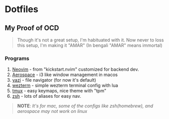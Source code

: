 # Dotfiles

## My Proof of OCD

> Though it's not a great setup, I'm habituated with it.
> Now never to loss this setup, I'm making it "AMAR"
> (In bengali "AMAR" means immortal)

### Programs

1. [Neovim](nvim/.config/nvim) - from "kickstart.nvim" customized for backend dev.
2. [Aerospace](aerospace/.config/aerospace/aerospace.toml) - i3 like window management in macos
3. [yazi](yazi/.config/yazi) - file navigator (for now it's default)
4. [wezterm](wezterm/.config/wezterm) - simple wezterm terminal config with lua
5. [tmux](tmux/.tmux.conf) - easy keymaps, nice theme with "tpm"
6. [zsh](zsh/.zshrc) - lots of aliases for easy nav.

> **NOTE**: *It's for mac, some of the configs like zsh(homebrew), and aerospace may not work on linux*
